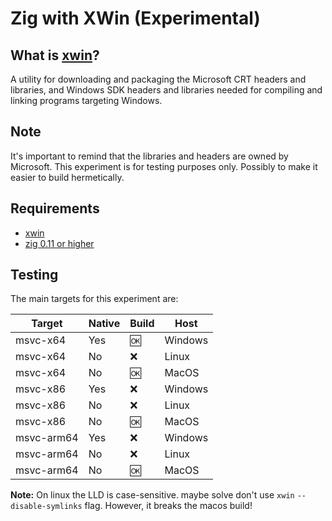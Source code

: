 # Zig with XWin (Experimental)

## What is [xwin](https://github.com/Jake-Shadle/xwin)?

A utility for downloading and packaging the Microsoft CRT headers and libraries, and Windows SDK headers and libraries needed for compiling and linking programs targeting Windows.

## Note

It's important to remind that the libraries and headers are owned by Microsoft.
This experiment is for testing purposes only. Possibly to make it easier to build hermetically.

## Requirements

- [xwin](https://github.com/Jake-Shadle/xwin)
- [zig 0.11 or higher](https://ziglang.org/download)

## Testing

The main targets for this experiment are:

| Target | Native | Build | Host |
| --- | --- | --- | --- |
| msvc-x64 | Yes | 🆗 | Windows |
| msvc-x64 | No | ❌ | Linux |
| msvc-x64 | No | 🆗 | MacOS |
| msvc-x86 | Yes | ❌ | Windows |
| msvc-x86 | No | ❌ | Linux |
| msvc-x86 | No | 🆗 | MacOS |
| msvc-arm64 | Yes | ❌ | Windows |
| msvc-arm64 | No | ❌ | Linux |
| msvc-arm64 | No | 🆗 | MacOS |

**Note:** On linux the LLD is case-sensitive. maybe solve don't use `xwin` `--disable-symlinks` flag. However, it breaks the macos build!
